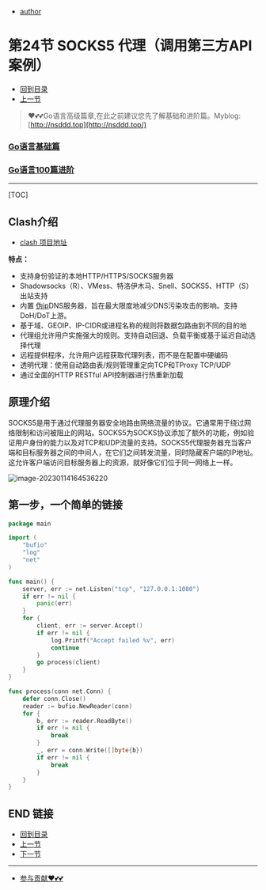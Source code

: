 + [author](https://github.com/3293172751)

# 第24节 SOCKS5 代理（调用第三方API案例）

+ [回到目录](../README.md)
+ [上一节](23.md)
> ❤️💕💕Go语言高级篇章,在此之前建议您先了解基础和进阶篇。Myblog:[http://nsddd.top](http://nsddd.top/)
###  **[Go语言基础篇](https://github.com/3293172751/Block_Chain/blob/master/TOC.md)**
###  **[Go语言100篇进阶](https://github.com/3293172751/Block_Chain/blob/master/Gomd_super/README.md)**
---
[TOC]

## Clash介绍

+ [clash 项目地址](https://github.com/Dreamacro/clash)

**特点：**

+ 支持身份验证的本地HTTP/HTTPS/SOCKS服务器
+ Shadowsocks（R）、VMess、特洛伊木马、Snell、SOCKS5、HTTP（S）出站支持
+ 内置 [伪ip](https://www.rfc-editor.org/rfc/rfc3089)DNS服务器，旨在最大限度地减少DNS污染攻击的影响。支持DoH/DoT上游。
+ 基于域、GEOIP、IP-CIDR或进程名称的规则将数据包路由到不同的目的地
+ 代理组允许用户实施强大的规则。支持自动回退、负载平衡或基于延迟自动选择代理
+ 远程提供程序，允许用户远程获取代理列表，而不是在配置中硬编码
+ 透明代理：使用自动路由表/规则管理重定向TCP和TProxy TCP/UDP
+ 通过全面的HTTP RESTful API控制器进行热重新加载



## 原理介绍

SOCKS5是用于通过代理服务器安全地路由网络流量的协议。它通常用于绕过网络限制和访问被阻止的网站。SOCKS5为SOCKS协议添加了额外的功能，例如验证用户身份的能力以及对TCP和UDP流量的支持。SOCKS5代理服务器充当客户端和目标服务器之间的中间人，在它们之间转发流量，同时隐藏客户端的IP地址。这允许客户端访问目标服务器上的资源，就好像它们位于同一网络上一样。

![image-20230114164536220](http://sm.nsddd.top/sm202301141645441.png)



## 第一步，一个简单的链接

```go
package main

import (
	"bufio"
	"log"
	"net"
)

func main() {
	server, err := net.Listen("tcp", "127.0.0.1:1080")
	if err != nil {
		panic(err)
	}
	for {
		client, err := server.Accept()
		if err != nil {
			log.Printf("Accept failed %v", err)
			continue
		}
		go process(client)
	}
}

func process(conn net.Conn) {
	defer conn.Close()
	reader := bufio.NewReader(conn)
	for {
		b, err := reader.ReadByte()
		if err != nil {
			break
		}
		_, err = conn.Write([]byte{b})
		if err != nil {
			break
		}
	}
}

```



## END 链接

+ [回到目录](../README.md)
+ [上一节](23.md)
+ [下一节](25.md)
---
+ [参与贡献❤️💕💕](https://github.com/3293172751/Block_Chain/blob/master/Git/git-contributor.md)